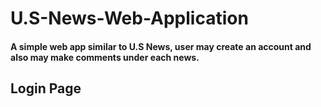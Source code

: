 # U.S-News-Web-Application

#### A simple web app similar to U.S News, user may create an account and also may make comments under each news.

## Login Page
